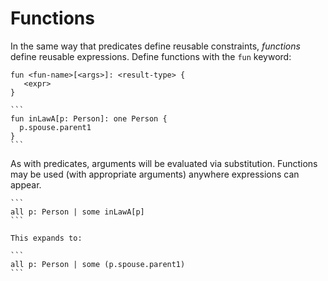 # Functions

In the same way that predicates define reusable constraints, _functions_ define reusable expressions. Define functions with the `fun` keyword:

```
fun <fun-name>[<args>]: <result-type> {
   <expr>
}
```

~~~admonish example title="Helper function"
```
fun inLawA[p: Person]: one Person {
  p.spouse.parent1
}
```
~~~

As with predicates, arguments will be evaluated via substitution. Functions may be used (with appropriate arguments) anywhere expressions can appear.

~~~admonish example title="Helper function use"
```
all p: Person | some inLawA[p]
```

This expands to:

```
all p: Person | some (p.spouse.parent1)
```

~~~


